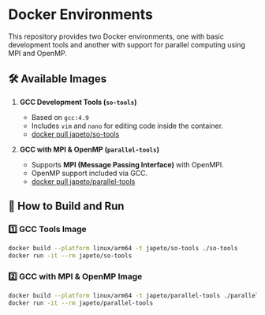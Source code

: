 # Docker Environments

This repository provides two Docker environments, one with basic development tools and another with support for parallel computing using MPI and OpenMP.

## 🛠️ Available Images
1. **GCC Development Tools (`so-tools`)**
   - Based on `gcc:4.9`
   - Includes `vim` and `nano` for editing code inside the container.
   - [docker pull japeto/so-tools](https://hub.docker.com/r/japeto/so-tools)

2. **GCC with MPI & OpenMP (`parallel-tools`)**
   - Supports **MPI (Message Passing Interface)** with OpenMPI.
   - OpenMP support included via GCC.
   - [docker pull japeto/parallel-tools](https://hub.docker.com/r/japeto/parallel-tools)

## 🚀 How to Build and Run

### **1️⃣ GCC Tools Image**
```sh
docker build --platform linux/arm64 -t japeto/so-tools ./so-tools
docker run -it --rm japeto/so-tools
```

### **2️⃣  GCC with MPI & OpenMP Image**
```sh
docker build --platform linux/arm64 -t japeto/parallel-tools ./parallel-tools
docker run -it --rm japeto/parallel-tools
```